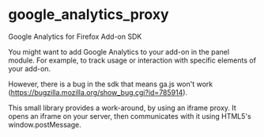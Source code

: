 google_analytics_proxy
======================

Google Analytics for Firefox Add-on SDK

You might want to add Google Analytics to your add-on in the panel module. For example, to track usage or interaction with specific elements of your add-on.

However, there is a bug in the sdk that means ga.js won't work (https://bugzilla.mozilla.org/show_bug.cgi?id=785914).

This small library provides a work-around, by using an iframe proxy. It opens an iframe on your server, then communicates with it using HTML5's window.postMessage.


